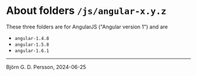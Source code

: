 # About folders `/js/angular-x.y.z`

These three folders are for AngularJS ("Angular version 1") and are

* `angular-1.4.8`
* `angular-1.5.8`
* `angular-1.6.1`

---

Björn G. D. Persson, 2024-06-25